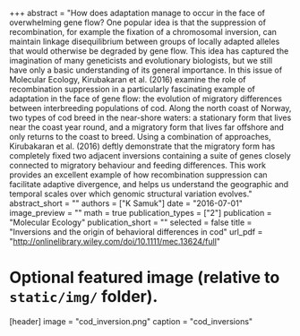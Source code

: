 +++
abstract = "How does adaptation manage to occur in the face of overwhelming gene flow? One popular idea is that the suppression of recombination, for example the fixation of a chromosomal inversion, can maintain linkage disequilibrium between groups of locally adapted alleles that would otherwise be degraded by gene flow. This idea has captured the imagination of many geneticists and evolutionary biologists, but we still have only a basic understanding of its general importance. In this issue of Molecular Ecology, Kirubakaran et al. (2016) examine the role of recombination suppression in a particularly fascinating example of adaptation in the face of gene flow: the evolution of migratory differences between interbreeding populations of cod. Along the north coast of Norway, two types of cod breed in the near-shore waters: a stationary form that lives near the coast year round, and a migratory form that lives far offshore and only returns to the coast to breed. Using a combination of approaches, Kirubakaran et al. (2016) deftly demonstrate that the migratory form has completely fixed two adjacent inversions containing a suite of genes closely connected to migratory behaviour and feeding differences. This work provides an excellent example of how recombination suppression can facilitate adaptive divergence, and helps us understand the geographic and temporal scales over which genomic structural variation evolves."
abstract_short = ""
authors = ["K Samuk"]
date = "2016-07-01"
image_preview = ""
math = true
publication_types = ["2"]
publication = "Molecular Ecology"
publication_short = ""
selected = false
title = "Inversions and the origin of behavioral differences in cod"
url_pdf = "http://onlinelibrary.wiley.com/doi/10.1111/mec.13624/full"


# Optional featured image (relative to `static/img/` folder).
[header]
image = "cod_inversion.png"
caption = "cod_inversions"

